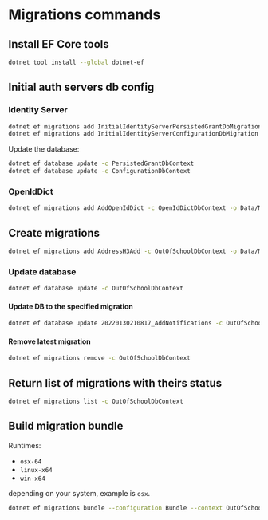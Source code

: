 ﻿# Migrations commands

## Install EF Core tools

```bash
dotnet tool install --global dotnet-ef
```

## Initial auth servers db config

### Identity Server

```bash
dotnet ef migrations add InitialIdentityServerPersistedGrantDbMigration -c PersistedGrantDbContext -o Data/Migrations/IdentityServer/PersistedGrantDb
dotnet ef migrations add InitialIdentityServerConfigurationDbMigration -c ConfigurationDbContext -o Data/Migrations/IdentityServer/ConfigurationDb
```

Update the database:

```bash
dotnet ef database update -c PersistedGrantDbContext
dotnet ef database update -c ConfigurationDbContext
```

### OpenIdDict

```bash
dotnet ef migrations add AddOpenIdDict -c OpenIdDictDbContext -o Data/Migrations/OpenIdDictMigrations
```

## Create migrations

```bash
dotnet ef migrations add AddressH3Add -c OutOfSchoolDbContext -o Data/Migrations/OutOfSchoolMigrations
```

### Update database

```bash
dotnet ef database update -c OutOfSchoolDbContext
```

#### Update DB to the specified migration

```bash
dotnet ef database update 20220130210817_AddNotifications -c OutOfSchoolDbContext
```

#### Remove latest migration
```bash
dotnet ef migrations remove -c OutOfSchoolDbContext
```

## Return list of migrations with theirs status
```bash
dotnet ef migrations list -c OutOfSchoolDbContext
```

## Build migration bundle

Runtimes:
* `osx-64`
* `linux-x64`
* `win-x64`

depending on your system, example is `osx`.

```bash
dotnet ef migrations bundle --configuration Bundle --context OutOfSchoolDbContext --target-runtime=osx-x64 -o efbundle
```